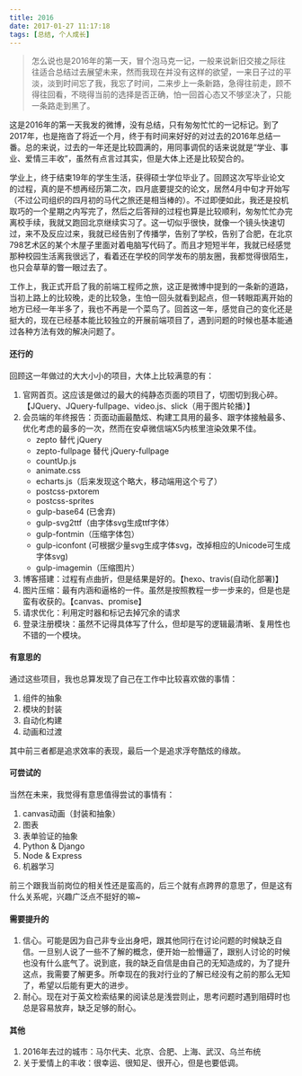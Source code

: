 ```yaml
---
title: 2016
date: 2017-01-27 11:17:18
tags: [总结, 个人成长]
---
```


> 怎么说也是2016年的第一天，冒个泡马克一记，一般来说新旧交接之际往往适合总结过去展望未来，然而我现在并没有这样的欲望，一来日子过的平淡，淡到时间忘了我，我忘了时间，二来步上一条新路，急得往前走，顾不得往回看，不晓得当前的选择是否正确，怕一回首心态又不够坚决了，只能一条路走到黑了。

这是2016年的第一天我发的微博，没有总结，只有匆匆忙忙的一记标记。到了2017年，也是拖沓了将近一个月，终于有时间来好好的对过去的2016年总结一番。总的来说，过去的一年还是比较圆满的，用同事调侃的话来说就是“学业、事业、爱情三丰收”，虽然有点言过其实，但是大体上还是比较契合的。

学业上，终于结束19年的学生生活，获得硕士学位毕业了。回顾这次写毕业论文的过程，真的是不想再经历第二次，四月底要提交的论文，居然4月中旬才开始写（不过公司组织的四月初的马代之旅还是相当棒的）。不过即便如此，我还是投机取巧的一个星期之内写完了，然后之后答辩的过程也算是比较顺利，匆匆忙忙办完离校手续，我就又跑回北京继续实习了。这一切似乎很快，就像一个镜头快速切过，来不及反应过来，我就已经告别了传播学，告别了学校，告别了合肥，在北京798艺术区的某个木屋子里面对着电脑写代码了。而且才短短半年，我就已经感觉那种校园生活离我很远了，看着还在学校的同学发布的朋友圈，我都觉得很陌生，也只会草草的瞥一眼过去了。

工作上，我正式开启了我的前端工程师之旅，这正是微博中提到的一条新的道路，当初上路上的比较晚，走的比较急，生怕一回头就看到起点，但一转眼距离开始的地方已经一年半多了，我也不再是一个菜鸟了。回首这一年，感觉自己的变化还是挺大的，现在已经基本能比较独立的开展前端项目了，遇到问题的时候也基本能通过各种方法有效的解决问题了。
#### 还行的
回顾这一年做过的大大小小的项目，大体上比较满意的有：

1. 官网首页。这应该是做过的最大的纯静态页面的项目了，切图切到我心碎。【JQuery、JQuery-fullpage、video.js、slick（用于图片轮播）】
2. 会员端的年终报告：页面动画最酷炫、构建工具用的最多、跟字体接触最多、优化考虑的最多的一次，然而在安卓微信端X5内核里渲染效果不佳。
	- zepto 替代 jQuery
	- zepto-fullpage 替代 jQuery-fullpage
	- countUp.js
	- animate.css
	- echarts.js（后来发现这个略大，移动端用这个亏了）
	- postcss-pxtorem
	- postcss-sprites
	- gulp-base64 (已舍弃)
	- gulp-svg2ttf（由字体svg生成ttf字体）
	- gulp-fontmin（压缩字体包）
	- gulp-iconfont (可根据少量svg生成字体svg，改掉相应的Unicode可生成字体svg)
	- gulp-imagemin（压缩图片）
3. 博客搭建：过程有点曲折，但是结果是好的。【hexo、travis(自动化部署)】
4. 图片压缩：最有内涵和逼格的一件。虽然是按照教程一步一步来的，但是也是蛮有收获的。【canvas、promise】
5. 请求优化：利用定时器和标记去掉冗余的请求
6. 登录注册模块：虽然不记得具体写了什么，但却是写的逻辑最清晰、复用性也不错的一个模块。

#### 有意思的
通过这些项目，我也总算发现了自己在工作中比较喜欢做的事情：
1. 组件的抽象
2. 模块的封装
3. 自动化构建
4. 动画和过渡

其中前三者都是追求效率的表现，最后一个是追求浮夸酷炫的缘故。

#### 可尝试的
当然在未来，我觉得有意思值得尝试的事情有：
1. canvas动画（封装和抽象）
2. 图表
3. 表单验证的抽象
4. Python & Django
5. Node & Express
6. 机器学习

前三个跟我当前岗位的相关性还是蛮高的，后三个就有点跨界的意思了，但是这有什么关系呢，兴趣广泛点不挺好的嘛~

#### 需要提升的
1. 信心。可能是因为自己非专业出身吧，跟其他同行在讨论问题的时候缺乏自信。一旦别人说了一些不了解的概念，便开始一脸懵逼了，跟别人讨论的时候也没有什么底气了。说到底，我的缺乏自信是由自己的无知造成的，为了提升这点，我需要了解更多。所幸现在的我对行业的了解已经没有之前的那么无知了，希望以后能有更大的进步。
2. 耐心。现在对于英文检索结果的阅读总是浅尝则止，思考问题时遇到阻碍时也总是容易放弃，缺乏足够的耐心。

#### 其他
1. 2016年去过的城市：马尔代夫、北京、合肥、上海、武汉、乌兰布统
2. 关于爱情上的丰收：很幸运、很知足、很开心，但是也要低调。
